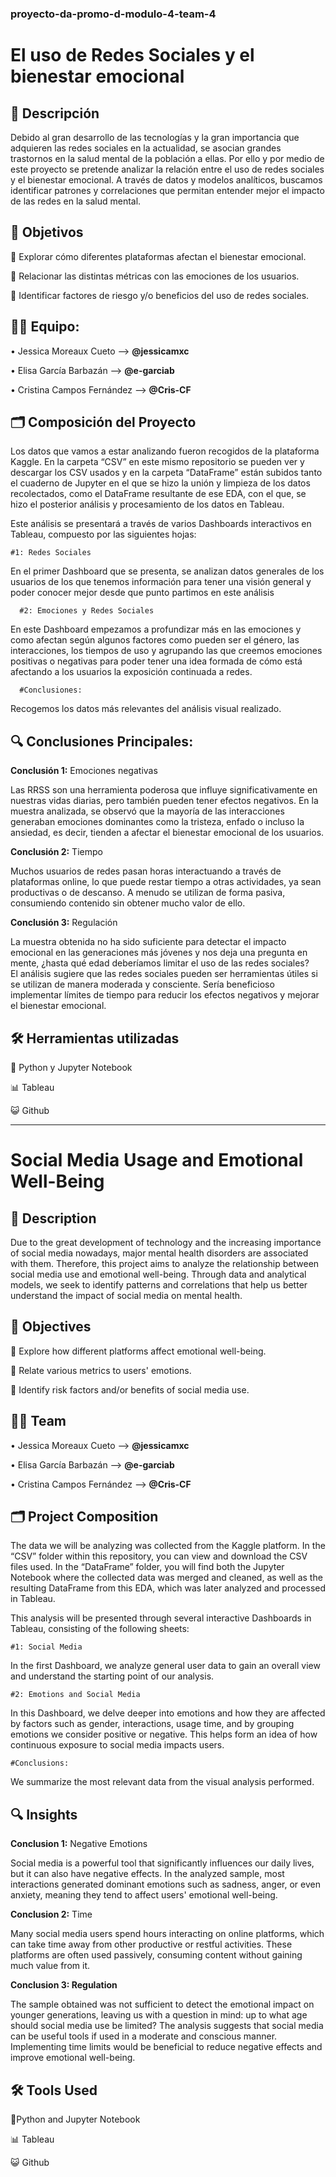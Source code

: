 ### proyecto-da-promo-d-modulo-4-team-4

# El uso de Redes Sociales y el bienestar emocional

## 📖 Descripción 

Debido al gran desarrollo de las tecnologías y la gran importancia que adquieren las redes sociales en la actualidad, se asocian grandes trastornos en la salud mental de la población a ellas. Por ello y por medio de este proyecto se pretende analizar la relación entre el uso de redes sociales y el bienestar emocional. A través de datos y modelos analíticos, buscamos identificar patrones y correlaciones que permitan entender mejor el impacto de las redes en la salud mental.

## 🚀 Objetivos

🎯	Explorar cómo diferentes plataformas afectan el bienestar emocional.

🎯	Relacionar las distintas métricas con las emociones de los usuarios.

🎯	Identificar factores de riesgo y/o beneficios del uso de redes sociales.

## 🙏🏼 Equipo:

•	Jessica Moreaux Cueto --> **@jessicamxc**

•	Elisa García Barbazán --> **@e-garciab**

•	Cristina Campos Fernández --> **@Cris-CF**


## 🗂️ Composición del Proyecto 

Los datos que vamos a estar analizando fueron recogidos de la plataforma Kaggle. En la carpeta “CSV” en este mismo repositorio se pueden ver y descargar los CSV usados y en la carpeta “DataFrame” están subidos tanto el cuaderno de Jupyter en el que se hizo la unión y limpieza de los datos recolectados, como el DataFrame resultante de ese EDA, con el que, se hizo el posterior análisis y procesamiento de los datos en Tableau.

Este análisis se presentará a través de varios Dashboards interactivos en Tableau, compuesto por las siguientes hojas:

    #1: Redes Sociales

En el primer Dashboard que se presenta, se analizan datos generales de los usuarios de los que tenemos información para tener una visión general y poder conocer mejor desde que punto partimos en este análisis

      #2: Emociones y Redes Sociales

En este Dashboard empezamos a profundizar más en las emociones y como afectan según algunos factores como pueden ser el género, las interacciones, los tiempos de uso y agrupando las que creemos emociones positivas o negativas para poder tener una idea formada de cómo está afectando a los usuarios la exposición continuada a redes.

      #Conclusiones: 

Recogemos los datos más relevantes del análisis visual realizado.

## 🔍 Conclusiones Principales:

**Conclusión 1:** Emociones negativas

Las RRSS son una herramienta poderosa que influye significativamente en nuestras vidas diarias, pero también pueden tener efectos negativos. En la muestra analizada, se observó que la mayoría de las interacciones generaban emociones dominantes como la tristeza, enfado o incluso la ansiedad, es decir, tienden a afectar el bienestar emocional de los usuarios.

**Conclusión 2:** Tiempo

Muchos usuarios de redes pasan horas interactuando a través de plataformas online, lo que puede restar tiempo a otras actividades, ya sean productivas o de descanso. A menudo se utilizan de forma pasiva, consumiendo contenido sin obtener mucho valor de ello.

**Conclusión 3:** Regulación

La muestra obtenida no ha sido suficiente para detectar el impacto emocional en las generaciones más jóvenes y nos deja una pregunta en mente, ¿hasta qué edad deberíamos limitar el uso de las redes sociales?  
El análisis sugiere que las redes sociales pueden ser herramientas útiles si se utilizan de manera moderada y consciente. Sería beneficioso implementar límites de tiempo para reducir los efectos negativos y mejorar el bienestar emocional.

## 🛠️ Herramientas utilizadas

🐍	Python y Jupyter Notebook 

📊	Tableau

😺	Github


--------------------


# Social Media Usage and Emotional Well-Being

## 📖 Description

Due to the great development of technology and the increasing importance of social media nowadays, major mental health disorders are associated with them. Therefore, this project aims to analyze the relationship between social media use and emotional well-being. Through data and analytical models, we seek to identify patterns and correlations that help us better understand the impact of social media on mental health.

## 🚀 Objectives

🎯 Explore how different platforms affect emotional well-being.

🎯 Relate various metrics to users' emotions.

🎯 Identify risk factors and/or benefits of social media use.

## 🙏🏼 Team
• Jessica Moreaux Cueto --> **@jessicamxc**

• Elisa García Barbazán --> **@e-garciab**

• Cristina Campos Fernández  --> **@Cris-CF**

## 🗂️ Project Composition

The data we will be analyzing was collected from the Kaggle platform. In the “CSV” folder within this repository, you can view and download the CSV files used. In the “DataFrame” folder, you will find both the Jupyter Notebook where the collected data was merged and cleaned, as well as the resulting DataFrame from this EDA, which was later analyzed and processed in Tableau.

This analysis will be presented through several interactive Dashboards in Tableau, consisting of the following sheets:

    #1: Social Media
In the first Dashboard, we analyze general user data to gain an overall view and understand the starting point of our analysis.

    #2: Emotions and Social Media
In this Dashboard, we delve deeper into emotions and how they are affected by factors such as gender, interactions, usage time, and by grouping emotions we consider positive or negative. This helps form an idea of how continuous exposure to social media impacts users.
    
    #Conclusions:
We summarize the most relevant data from the visual analysis performed.

## 🔍 Insights

**Conclusion 1:** Negative Emotions

Social media is a powerful tool that significantly influences our daily lives, but it can also have negative effects. In the analyzed sample, most interactions generated dominant emotions such as sadness, anger, or even anxiety, meaning they tend to affect users' emotional well-being.

**Conclusion 2:** Time

Many social media users spend hours interacting on online platforms, which can take time away from other productive or restful activities. These platforms are often used passively, consuming content without gaining much value from it.

**Conclusion 3: Regulation**

The sample obtained was not sufficient to detect the emotional impact on younger generations, leaving us with a question in mind: up to what age should social media use be limited?
The analysis suggests that social media can be useful tools if used in a moderate and conscious manner. Implementing time limits would be beneficial to reduce negative effects and improve emotional well-being.

## 🛠️ Tools Used

🐍Python and Jupyter Notebook

📊 Tableau

😺 Github




